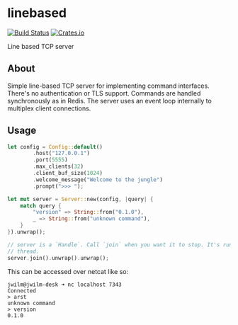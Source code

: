 linebased
=========

[![Build Status](https://travis-ci.org/jwilm/linebased.svg?branch=master)](https://travis-ci.org/jwilm/linebased)
[![Crates.io](https://img.shields.io/crates/v/linebased.svg?maxAge=2592000)]()

Line based TCP server


## About

Simple line-based TCP server for implementing command interfaces. There's no
authentication or TLS support. Commands are handled synchronously as in Redis.
The server uses an event loop internally to multiplex client connections.

## Usage

```rust
let config = Config::default()
        .host("127.0.0.1")
        .port(5555)
        .max_clients(32)
        .client_buf_size(1024)
        .welcome_message("Welcome to the jungle")
        .prompt(">>> ");

let mut server = Server::new(config, |query| {
    match query {
        "version" => String::from("0.1.0"),
        _ => String::from("unknown command"),
    }
}).unwrap();

// server is a `Handle`. Call `join` when you want it to stop. It's running on a
// thread.
server.join().unwrap().unwrap();
```

This can be accessed over netcat like so:

```
jwilm@jwilm-desk ➜ nc localhost 7343
Connected
> arst
unknown command
> version
0.1.0
```
